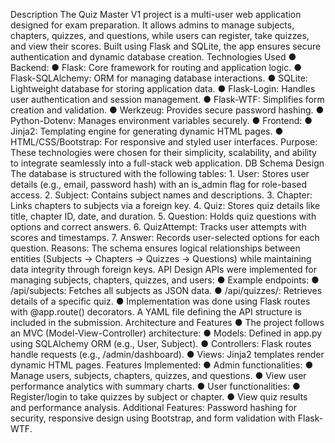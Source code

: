 
Description 
The Quiz Master V1 project is a multi-user web application designed for exam preparation. It 
allows admins to manage subjects, chapters, quizzes, and questions, while users can register, take 
quizzes, and view their scores. Built using Flask and SQLite, the app ensures secure 
authentication and dynamic database creation. 
Technologies Used 
● Backend: 
● Flask: Core framework for routing and application logic. 
● Flask-SQLAlchemy: ORM for managing database interactions. 
● SQLite: Lightweight database for storing application data. 
● Flask-Login: Handles user authentication and session management. 
● Flask-WTF: Simplifies form creation and validation. 
● Werkzeug: Provides secure password hashing. 
● Python-Dotenv: Manages environment variables securely. 
● Frontend: 
● Jinja2: Templating engine for generating dynamic HTML pages. 
● HTML/CSS/Bootstrap: For responsive and styled user interfaces. 
Purpose: These technologies were chosen for their simplicity, scalability, and ability to integrate 
seamlessly into a full-stack web application. 
DB Schema Design 
The database is structured with the following tables: 
1. 
User: Stores user details (e.g., email, password hash) with an is_admin flag for role-based 
access. 
2. Subject: Contains subject names and descriptions. 
3. Chapter: Links chapters to subjects via a foreign key. 
4. Quiz: Stores quiz details like title, chapter ID, date, and duration. 
5. Question: Holds quiz questions with options and correct answers. 
6. QuizAttempt: Tracks user attempts with scores and timestamps. 
7. 
Answer: Records user-selected options for each question. 
Reasons: The schema ensures logical relationships between entities (Subjects → Chapters → 
Quizzes → Questions) while maintaining data integrity through foreign keys. 
API Design 
APIs were implemented for managing subjects, chapters, quizzes, and users: 
● Example endpoints: 
● /api/subjects: Fetches all subjects as JSON data. 
● /api/quizzes/<id>: Retrieves details of a specific quiz. 
● Implementation was done using Flask routes with @app.route() decorators. 
A YAML file defining the API structure is included in the submission. 
Architecture and Features 
● The project follows an MVC (Model-View-Controller) architecture: 
● Models: Defined in app.py using SQLAlchemy ORM (e.g., User, Subject). 
● Controllers: Flask routes handle requests (e.g., /admin/dashboard). 
● Views: Jinja2 templates render dynamic HTML pages. 
Features Implemented: 
● Admin functionalities: 
● Manage users, subjects, chapters, quizzes, and questions. 
● View user performance analytics with summary charts. 
● User functionalities: 
● Register/login to take quizzes by subject or chapter. 
● View quiz results and performance analysis. 
Additional Features: Password hashing for security, responsive design using Bootstrap, and form 
validation with Flask-WTF. 
